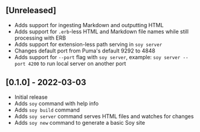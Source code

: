 ## [Unreleased]

- Adds support for ingesting Markdown and outputting HTML
- Adds support for `.erb`-less HTML and Markdown file names while still processing with ERB
- Adds support for extension-less path serving in `soy server`
- Changes default port from Puma's default 9292 to 4848
- Adds support for `--port` flag with `soy server`, example: `soy server --port 4200` to run local server on another port

## [0.1.0] - 2022-03-03

- Initial release
- Adds `soy` command with help info
- Adds `soy build` command
- Adds `soy server` command serves HTML files and watches for changes
- Adds `soy new` command to generate a basic Soy site

